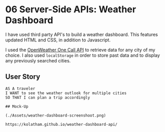 # 06 Server-Side APIs: Weather Dashboard

I have used third party API's to build a weather dashboard. This features updated HTML and CSS, in addition to Javascript.

I used the  [OpenWeather One Call API](https://openweathermap.org/api/one-call-api) to retrieve data for any city of my choice. I also used `localStorage` in order to store past data and to display any previously searched cities.

## User Story

```
AS A traveler
I WANT to see the weather outlook for multiple cities
SO THAT I can plan a trip accordingly

## Mock-Up

(./Assets/weather-dashboard-screenshoot.png)

https://kolatham.github.io/weather-dashboard-api/